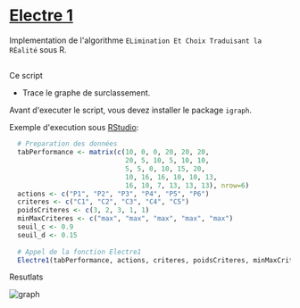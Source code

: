 # [Electre 1](https://fr.wikipedia.org/wiki/ELECTRE#M%C3%A9thode_ELECTRE_I)
Implementation de l'algorithme `ELimination Et Choix Traduisant la RÉalité` sous R.
##
Ce script
- Trace le graphe de surclassement.

Avant d'executer le script, vous devez installer le package `igraph`.

Exemple d'execution sous [RStudio](https://www.rstudio.com/products/rstudio/download/#download):
```R
  # Preparation des données
  tabPerformance <- matrix(c(10, 0, 0, 20, 20, 20,
                             20, 5, 10, 5, 10, 10,
                             5, 5, 0, 10, 15, 20,
                             10, 16, 16, 10, 10, 13,
                             16, 10, 7, 13, 13, 13), nrow=6)
  actions <- c("P1", "P2", "P3", "P4", "P5", "P6")
  criteres <- c("C1", "C2", "C3", "C4", "C5")
  poidsCriteres <- c(3, 2, 3, 1, 1)
  minMaxCriteres <- c("max", "max", "max", "max", "max")
  seuil_c <- 0.9
  seuil_d <- 0.15
  
  # Appel de la fonction Electre1
  Electre1(tabPerformance, actions, criteres, poidsCriteres, minMaxCriteres, seuil_c, seuil_d)
```

Resutlats

![graph](https://user-images.githubusercontent.com/63174192/185701274-2cd37be3-1647-4c79-af91-756879bb3861.png)
